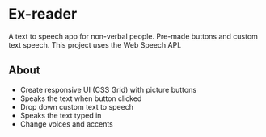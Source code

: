 # Ex-reader

A text to speech app for non-verbal people. Pre-made buttons and custom text speech. This project uses the Web Speech API.

## About

- Create responsive UI (CSS Grid) with picture buttons
- Speaks the text when button clicked
- Drop down custom text to speech
- Speaks the text typed in
- Change voices and accents
